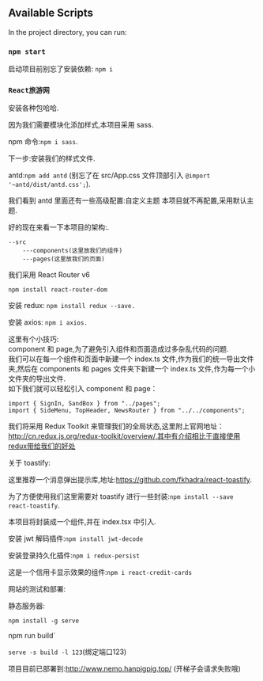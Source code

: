 ## Available Scripts

In the project directory, you can run:

### `npm start`

启动项目前别忘了安装依赖: `npm i`

### `React旅游网`

安装各种包哈哈.

因为我们需要模块化添加样式,本项目采用 sass.

npm 命令:`npm i sass`.

下一步:安装我们的样式文件.

antd:`npm add antd` (别忘了在 src/App.css 文件顶部引入 `@import '~antd/dist/antd.css';`).

我们看到 antd 里面还有一些高级配置:自定义主题 本项目就不再配置,采用默认主题.

好的现在来看一下本项目的架构:.

```
--src
    ---components(这里放我们的组件)
    ---pages(这里放我们的页面)
```

我们采用 React Router v6

```
npm install react-router-dom
```

安装 redux: `npm install redux --save.`

安装 axios: `npm i axios.`

这里有个小技巧:   
component 和 page,为了避免引入组件和页面造成过多杂乱代码的问题.  
我们可以在每一个组件和页面中新建一个 index.ts 文件,作为我们的统一导出文件夹,然后在 components 和 pages 文件夹下新建一个 index.ts 文件,作为每一个小文件夹的导出文件.  
如下我们就可以轻松引入 component 和 page：

```
import { SignIn, SandBox } from "../pages";
import { SideMenu, TopHeader, NewsRouter } from "../../components";
```

我们将采用 Redux Toolkit 来管理我们的全局状态,这里附上官网地址：http://cn.redux.js.org/redux-toolkit/overview/,其中有介绍相比于直接使用redux带给我们的好处

关于 toastify:

这里推荐一个消息弹出提示库,地址:https://github.com/fkhadra/react-toastify.  

为了方便使用我们这里需要对 toastify 进行一些封装:`npm install --save react-toastify`.  

本项目将封装成一个组件,并在 index.tsx 中引入.

安装 jwt 解码插件:`npm install jwt-decode`  

安装登录持久化插件:`npm i redux-persist`  

这是一个信用卡显示效果的组件:`npm i react-credit-cards`

网站的测试和部署:  

静态服务器:  

`npm install -g serve`  

npm run build`   

`serve -s build -l 123`(绑定端口123)  

项目目前已部署到:http://www.nemo.hanpigpig.top/ (开梯子会请求失败哦)  
